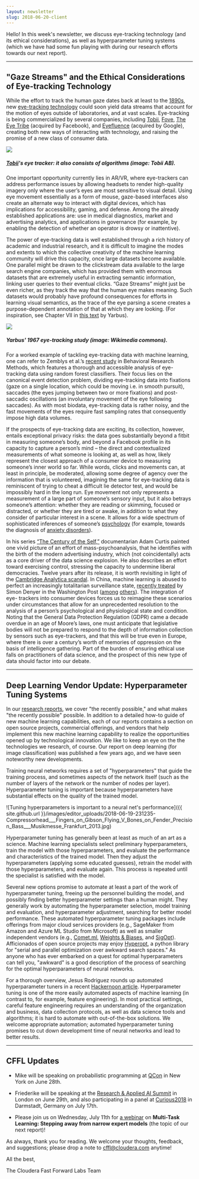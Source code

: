 ```yaml
---
layout: newsletter
slug: 2018-06-20-client
---
```


Hello!  In this week's newsletter, we discuss eye-tracking technology (and its ethical considerations), as well as hyperparameter tuning systems (which we have had some fun playing with during our research efforts towards our next report).

---

## "Gaze Streams" and the Ethical Considerations of Eye-tracking Technology

While the effort to track the human gaze dates back at least to the [1890s](https://www.ncbi.nlm.nih.gov/pmc/articles/PMC512134/?page=1), new [eye-tracking technology](https://techcrunch.com/2017/02/19/unlocking-the-potential-of-eye-tracking-technology/) could soon yield data streams that account for the motion of eyes outside of laboratories, and at vast scales. Eye-tracking is being commercialized by several companies, including [Tobii](https://www.tobii.com/group/), [Fove](https://www.getfove.com/), [The Eye Tribe](http://theeyetribe.com/theeyetribe.com/about/index.html) (acquired by Facebook), and [Eyefluence](https://beta.techcrunch.com/2016/10/24/google-buys-eyefluence-eye-tracking-startup/?_ga=2.76572242.698882317.1528988225-1447743034.1526999999) (acquired by Google), creating both new ways of interacting with technology, and raising the promise of a new class of consumer data. 

![](https://www.tobii.com/imagevault/publishedmedia/dvrtiukio7ujt3vwfnkl/Tobii_EyeTracking_Illustration_EN_3_2.jpg)

##### [Tobii](https://www.tobii.com/group/about/this-is-eye-tracking/)'s eye tracker: it also consists of algorithms (image: Tobii AB).

One important opportunity currently lies in AR/VR, where eye-trackers can address performance issues by allowing headsets to render high-quality imagery only where the user’s eyes are most sensitive to visual detail. Using eye movement essentially as a form of mouse, gaze-based interfaces also create an alternate way to interact with digital devices, which has implications for accessibility, gaming, and defense. Among the already established applications are: use in medical diagnostics, market and advertising analytics, and applications in governance (for example, by enabling the detection of whether an operator is drowsy or inattentive). 

The power of eye-tracking data is well established through a rich history of academic and industrial research, and it is difficult to imagine the modes and extents to which the collective creativity of the machine learning community will drive this capacity, once large datasets become available. One parallel might be drawn to the clickstream data available to the large search engine companies, which has provided them with enormous datasets that are extremely useful in extracting semantic information, linking user queries to their eventual clicks. “Gaze Streams” might just be even richer, as they track the way that the human eye makes meaning. Such datasets would probably have profound consequences for efforts in learning visual semantics, as the trace of the eye parsing a scene creates a purpose-dependent annotation of that at which they are looking.  (For inspiration, see Chapter VII in [this text](http://wexler.free.fr/library/files/yarbus%20%281967%29%20eye%20movements%20and%20vision.pdf) by Yarbus). 

![](https://upload.wikimedia.org/wikipedia/commons/d/d2/Yarbus_The_Visitor.jpg) 
##### Yarbus' 1967 eye-tracking study (image: Wikimedia commons).

For a worked example of tackling eye-tracking data with machine learning, one can refer to Zemblys et al.’s [recent study](https://www.ncbi.nlm.nih.gov/pubmed/28233250) in Behavioral Research Methods, which features a thorough and accessible analysis of eye-tracking data using random forest classifiers. Their focus lies on the canonical event detection problem, dividing eye-tracking data into fixations (gaze on a single location, which could be moving i.e. in smooth pursuit), saccades (the eyes jumping between two or more fixations) and post-saccadic oscillations (an involuntary movement of the eye following saccades). As with most biodata, eye-tracking data is rather noisy, and the fast movements of the eyes require fast sampling rates that consequently impose high data volumes.

If the prospects of eye-tracking data are exciting, its collection, however, entails exceptional privacy risks: the data goes substantially beyond a fitbit in measuring someone’s body, and beyond a Facebook profile in its capacity to capture a person’s mind – the direct and contextualized measurements of what someone is looking at, as well as how, likely represent the closest approach of a consumer device to measuring someone’s inner world so far. While words, clicks and movements can, at least in principle, be moderated, allowing some degree of agency over the information that is volunteered, imagining the same for eye-tracking data is reminiscent of trying to cheat a difficult lie detector test, and would be impossibly hard in the long run. Eye movement not only represents a measurement of a large part of someone’s sensory input, but it also betrays someone’s attention: whether they are reading or skimming, focused or distracted, or whether they are tired or awake, in addition to what they consider of particular interest in a scene. It allows for a wide spectrum of sophisticated inferences of someone’s [psychology](https://www.ncbi.nlm.nih.gov/pubmed/22810423) (for example, towards the diagnosis of [anxiety disorders](http://www.apa.org/science/about/psa/2009/03/science-briefs.aspx)).

In his series [“The Century of the Self,”]( http://thoughtmaybe.com/the-century-of-the-self/ ) documentarian Adam Curtis painted one vivid picture of an effort of mass-psychoanalysis, that he identifies with the birth of the modern advertising industry, which (not coincidentally) acts as a core driver of the data science explosion. He also describes an effort toward exercising control, stressing the capacity to undermine liberal democracies. Twelve years after its release, it is worth revisiting in light of the [Cambridge Analytica scandal]( https://www.theguardian.com/news/2018/mar/18/what-is-cambridge-analytica-firm-at-centre-of-facebook-data-breach). In China, machine learning is abused to perfect an increasingly totalitarian surveillance state, [recently treated]( https://www.washingtonpost.com/news/world/wp/2018/01/07/feature/in-china-facial-recognition-is-sharp-end-of-a-drive-for-total-surveillance/?noredirect=on&utm_term=.20cd98300549) by Simon Denyer in the Washington Post ([among]( https://www.theatlantic.com/international/archive/2018/02/china-surveillance/552203/) [others]( https://www.bbc.com/news/av/world-asia-china-42248056/in-your-face-china-s-all-seeing-state)). The integration of eye- trackers into consumer devices forces us to reimagine these scenarios under circumstances that allow for an unprecedented resolution to the analysis of a person’s psychological and physiological state and condition. Noting that the General Data Protection Regulation (GDPR) came a decade overdue in an age of Moore’s laws, one must anticipate that legislative bodies will not be prepared to respond to the depth of information collection by sensors such as eye-trackers, and that this will be true even in Europe, where there is over a century’s worth of memories of oppression on the basis of intelligence gathering. Part of the burden of ensuring ethical use falls on practitioners of data science, and the prospect of this new type of data should factor into our debate.

---

## Deep Learning Vendor Update: Hyperparameter Tuning Systems

In our [research reports](https://www.fastforwardlabs.com/research), we cover "the recently possible," and what makes "the recently possible" possible. In addition to a detailed how-to guide of new machine learning capabilities, each of our reports contains a section on open source projects, commercial offerings, and vendors that help implement this new machine learning capability to realize the opportunities opened up by technological innovation. We like to keep an eye on the the technologies we research, of course. Our report on deep learning (for image classification) was published a few years ago, and we have seen noteworthy new developments.

Training neural networks requires a set of "hyperparameters" that guide the training process, and sometimes aspects of the network itself (such as the number of layers of the network or the number of nodes per layer). Hyperparameter tuning is important because hyperparameters have substantial effects on the quality of the trained model.

![Tuning hyperparameters is important to a neural net's performance]({{ site.github.url }}/images/editor_uploads/2018-06-19-231235-Compressorhead___Fingers_on_Gibson_Flying_V_Bones_on_Fender_Precision_Bass___Musikmesse_Frankfurt_2013.jpg)

Hyperparameter tuning has generally been at least as much of an art as a science. Machine learning specialists select preliminary hyperparameters, train the model with those hyperparameters, and evaluate the performance and characteristics of the trained model. Then they adjust the hyperparameters (applying some educated guesses), retrain the model with those hyperparameters, and evaluate again. This process is repeated until the specialist is satisfied with the model.

Several new options promise to automate at least a part of the work of hyperparameter tuning, freeing up the personnel building the model, and possibly finding better hyperparameter settings than a human might. They generally work by automating the hyperparameter selection, model training and evaluation, and hyperparameter adjustment, searching for better model performance. These automated hyperparameter tuning packages include offerings from major cloud services providers (e.g., SageMaker from Amazon and Azure ML Studio from Microsoft) as well as smaller independent vendors (e.g., [Comet.ml](https://www.comet.ml/), [Weights & Biases](https://www.wandb.com/), and [SigOpt](https://sigopt.com/)). Afficionados of open source projects may enjoy [Hyperopt](https://github.com/hyperopt/hyperopt), a python library for "serial and parallel optimization over awkward search spaces." As anyone who has ever embarked on a quest for optimal hyperparameters can tell you, "awkward" is a good description of the process of searching for the optimal hyperparameters of neural networks.

For a thorough overview, Jesus Rodriguez rounds up automated hyperparameter tuners in a recent [Hackernoon article](https://hackernoon.com/hyperparameter-tuning-platforms-are-becoming-a-new-market-in-the-deep-learning-space-7106f0ac1689). Hyperparameter tuning is one of the more easily automated aspects of machine learning (in contrast to, for example, feature engineering). In most practical settings, careful feature engineering requires an understanding of the organization and business, data collection protocols, as well as data science tools and algorithms; it is hard to automate with out-of-the-box solutions. We welcome appropriate automation; automated hyperparameter tuning promises to cut down development time of neural networks and lead to better results.

---

## CFFL Updates

* Mike will be speaking on probabilistic programming at [QCon](https://qconnewyork.com/ny2018/presentation/modern-cs-presentation-1) in New York on June 28th.

* Friederike will be speaking at the [Research & Applied AI Summit](https://raais.co/) in London on June 29th, and also participating in a panel at [Curious2018](https://curious2018.com/) in Darmstadt, Germany on July 17th.

* Please join us on Wednesday, July 11th for [a webinar](https://info.cloudera.com/LP=2027?elq_id=CCLOU000007199414) on **Multi-Task Learning: Stepping away from narrow expert models** (the topic of our next report)!

As always, thank you for reading. We welcome your thoughts, feedback, and suggestions; please drop a note to cffl@cloudera.com anytime!

All the best,

The Cloudera Fast Forward Labs Team
